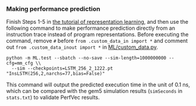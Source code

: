### Making performance prediction

Finish Steps 1-5 in [the tutorial of representation learning](learn_rep.md),
and then use the following command to make performance prediction directly from
an instruction trace instead of program representations.
Before executing the command, remove `#` before `from .custom_data_in import *`
and comment out `from .custom_data_inout import *` in
[ML/custom_data.py](../ML/custom_data.py).

```
python -m ML.test --sbatch --no-save --sim-length=1000000000 --cfg=mm_cfg \\
  --sim --checkpoints=LSTM_256_2_1222.pt "InsLSTM(256,2,narchs=77,bias=False)"
```

This command will output the predicted execution time in the unit of 0.1 ns,
which can be compared with the gem5 simulation results (`simSeconds` in
`stats.txt`) to validate PerfVec results.

<!---
Please complete [the tutorial of representation learning](learn_rep.md) before
proceeding.

1. Create a config file for the generated data.
An example can be seen in `CFG/rep_spectest_0124.py`.
Put the program representation file in `dataset`.

2. Make execution time prediction with a pre-trained model that includes
microarchitecture representations using the following command.

```
python -m ML.test --no-save --cfg=<config name> --pred \\
  --checkpoints=<microarchitecture representation checkpoint> "Predictor(cfg,bias=True)"
```
-->

